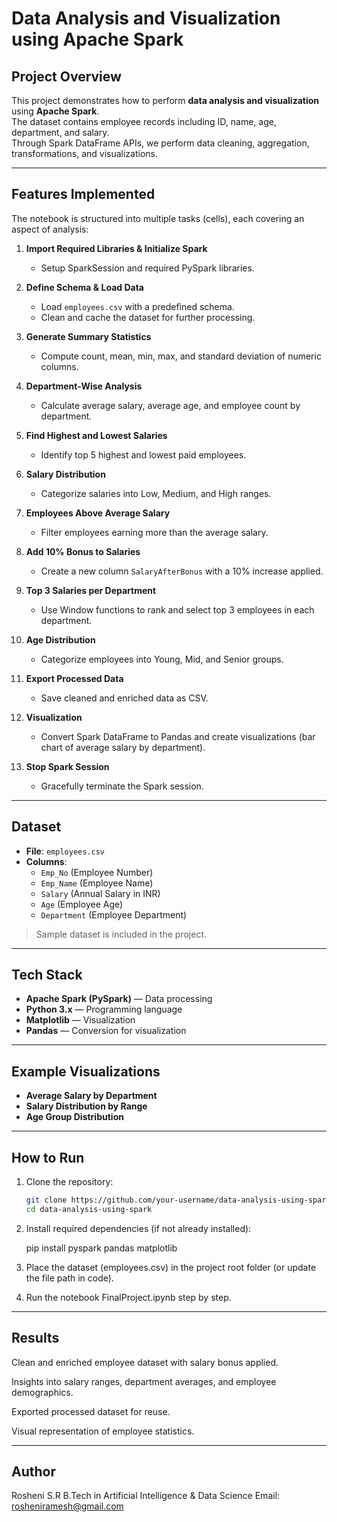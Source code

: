 # Data Analysis and Visualization using Apache Spark

##  Project Overview
This project demonstrates how to perform **data analysis and visualization** using **Apache Spark**.  
The dataset contains employee records including ID, name, age, department, and salary.  
Through Spark DataFrame APIs, we perform data cleaning, aggregation, transformations, and visualizations.

---

##  Features Implemented
The notebook is structured into multiple tasks (cells), each covering an aspect of analysis:

1. **Import Required Libraries & Initialize Spark**  
   - Setup SparkSession and required PySpark libraries.  

2. **Define Schema & Load Data**  
   - Load `employees.csv` with a predefined schema.  
   - Clean and cache the dataset for further processing.  

3. **Generate Summary Statistics**  
   - Compute count, mean, min, max, and standard deviation of numeric columns.  

4. **Department-Wise Analysis**  
   - Calculate average salary, average age, and employee count by department.  

5. **Find Highest and Lowest Salaries**  
   - Identify top 5 highest and lowest paid employees.  

6. **Salary Distribution**  
   - Categorize salaries into Low, Medium, and High ranges.  

7. **Employees Above Average Salary**  
   - Filter employees earning more than the average salary.  

8. **Add 10% Bonus to Salaries**  
   - Create a new column `SalaryAfterBonus` with a 10% increase applied.  

9. **Top 3 Salaries per Department**  
   - Use Window functions to rank and select top 3 employees in each department.  

10. **Age Distribution**  
    - Categorize employees into Young, Mid, and Senior groups.  

11. **Export Processed Data**  
    - Save cleaned and enriched data as CSV.  

12. **Visualization**  
    - Convert Spark DataFrame to Pandas and create visualizations (bar chart of average salary by department).  

13. **Stop Spark Session**  
    - Gracefully terminate the Spark session.  

---

##  Dataset
- **File**: `employees.csv`  
- **Columns**:  
  - `Emp_No` (Employee Number)  
  - `Emp_Name` (Employee Name)  
  - `Salary` (Annual Salary in INR)  
  - `Age` (Employee Age)  
  - `Department` (Employee Department)  

> Sample dataset is included in the project.  

---

##  Tech Stack
- **Apache Spark (PySpark)** — Data processing  
- **Python 3.x** — Programming language  
- **Matplotlib** — Visualization  
- **Pandas** — Conversion for visualization  

---

##  Example Visualizations
- **Average Salary by Department**  
- **Salary Distribution by Range**  
- **Age Group Distribution**  

---

##  How to Run
1. Clone the repository:
   ```bash
   git clone https://github.com/your-username/data-analysis-using-spark.git
   cd data-analysis-using-spark
   
2. Install required dependencies (if not already installed):

   pip install pyspark pandas matplotlib


3. Place the dataset (employees.csv) in the project root folder (or update the file path in code).

4. Run the notebook FinalProject.ipynb step by step.

---

## Results

Clean and enriched employee dataset with salary bonus applied.

Insights into salary ranges, department averages, and employee demographics.

Exported processed dataset for reuse.

Visual representation of employee statistics.

---

##  Author

Rosheni S.R
B.Tech in Artificial Intelligence & Data Science
Email: rosheniramesh@gmail.com
